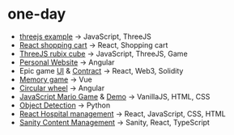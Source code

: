 # one-day

- [threejs example](https://github.com/coolidev/javascript-threejs-environment) -> JavaScript, ThreeJS
- [React shopping cart](https://github.com/coolidev/react-shopping-cart) -> React, Shopping cart
- [ThreeJS rubix cube](https://github.com/coolidev/threejs-rubix-cube) -> JavaScript, ThreeJS, Game
- [Personal Website](https://github.com/coolidev/Angular-personal-website) -> Angular
- Epic game [UI](https://github.com/coolidev/epic-game-ui) & [Contract](https://github.com/coolidev/epic-game-nft) -> React, Web3, Solidity
- [Memory game](https://github.com/coolidev/pairing-cards-game) -> Vue
- [Circular wheel](https://github.com/coolidev/spinning-wheel) -> Angular
- [JavaScript Mario Game](https://github.com/coolidev/js-mario-game) & [Demo](https://main--js-mario-game.netlify.app/) -> VanillaJS, HTML, CSS
- [Object Detection](https://github.com/coolidev/object-detection-yolo) -> Python
- [React Hospital management](https://github.com/coolidev/react-hospital-management) -> React, JavaScript, CSS, HTML
- [Sanity Content Management](https://github.com/coolidev/Sanity-start) -> Sanity, React, TypeScript
